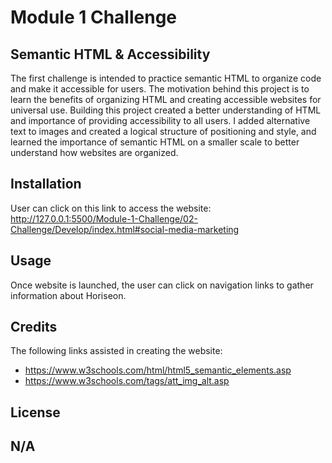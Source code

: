 # Module 1 Challenge

## Semantic HTML & Accessibility

The first challenge is intended to practice semantic HTML to organize code and make it accessible for users. The motivation behind this project is to learn the benefits of organizing HTML and creating accessible websites for universal use. Building this project created a better understanding of HTML and importance of providing accessibility to all users. I added alternative text to images and created a logical structure of positioning and style, and learned the importance of semantic HTML on a smaller scale to better understand how websites are organized. 

## Installation

User can click on this link to access the website: http://127.0.0.1:5500/Module-1-Challenge/02-Challenge/Develop/index.html#social-media-marketing

## Usage

Once website is launched, the user can click on navigation links to gather information about Horiseon. 

## Credits

The following links assisted in creating the website: 
- https://www.w3schools.com/html/html5_semantic_elements.asp
- https://www.w3schools.com/tags/att_img_alt.asp

## License
N/A
---
